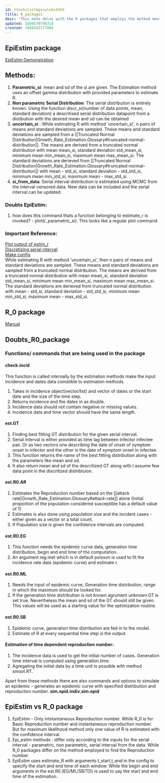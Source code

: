 ```yaml
---
id: ttnshslislmgscwlukibhh5
title: R_packages
desc: 'This note delas with the R packages that employs the method mentioned in the parent note'
updated: 1694570798318
created: 1694342177084
---
```

## **EpiEstim package**
[EpiEstim Demonstration](https://mrc-ide.github.io/EpiEstim/articles/short_demo.html#estimating-r-accounting-for-uncertainty-on-the-serial-interval-distribution)

## Methods:

1. **Parametric_si**: mean and sd of the si are given. The Estimation method uses an offset gamma distribution with provided parameters to estimate R.
2. **Non parametric Serial Distribution**: The serial distribution is entirely known. Using the function discr_si(number of data points, mean, standard deviation) a descritised serial distribution datapoint from a distibution with the desired mean and sd can be obtained
3. **uncertain_si** : While estimating R with method 'uncertain_si', n pairs of means and standard deviations are sampled. These means and standard deviations are sampled from  a [[Truncated Normal Distribution|Growth_Rate_Estimation.Glossary#truncated-normal-distribution]]. The means are derived from a truncated normal distribution with mean mean_si, standard deviation std_mean_si, minimum mean min_mean_si, maximum mean max_mean_si. The standard deviations are derieved from [[Truncated Normal Distribution|Growth_Rate_Estimation.Glossary#truncated-normal-distribution]] with mean - std_si, standard deviation - std_std_si, minimum mean min_std_si, maximum mean - max_std_si.
4. **si_from_data**: Serial interval distribution is estimated using MCMC from the interval censored data. New data can be included and the serial interval can be updated.

### Doubts EpiEstim:

1. how does this command thats a function belonging to estimate_r is invoked?  -  plot(r_parametric_si). This looks like a regular plot command.



### Important Reference:

[Plot output of estim_r](https://www.rdocumentation.org/packages/EpiEstim/versions/2.2-3/topics/plot.estimate_R)<br>
[Discretizing serial interval](https://www.rdocumentation.org/packages/EpiEstim/versions/2.2-4/topics/discr_si)<br>
[Make config](https://www.rdocumentation.org/packages/EpiEstim/versions/2.2-4/topics/make_config)<br>
While estimating R with method 'uncertain_si', then n pairs of means and standard deviations are sampled. These means and standard deviations are sampled from  a truncated normal distribution. The means are derived from a truncated normal distribution with mean mean_si, standard deviation std_mean_si, minimum mean min_mean_si, maximum mean max_mean_si. The standard deviations are derieved from truncated normal distribution with mean - std_si, standard deviation - std_std_si, minimum mean min_std_si, maximum mean - max_std_si.

## **R_0 package**
[Manual](https://cran.r-project.org/web/packages/R0/R0.pdf)

## Doubts_R0_package




### Functions/ commands that are being used in the package

#### **check.incid**

This function is called internally by the estimation methods make the input incidence and dates data comatible to estimation methods.

   1. Takes in incidence object(vector/list) and vector of   dates or the start date and the size of the time step.
   2. Returns incidence and the dates in as double. 
   3. Incidence data should not contain negative or missing values.
   4. Incidence data and time vector should have the same length.

#### **est.GT**

1. Finding best fitting GT distribution for the given serial interval.
2. Serial interval is either provided as time lag between infector infectee pair. Or as two vectors one describing the date of onset of symptom onset in infector and the other is the date of symptom onset in infectee.
3. This function returns the name of the best fitting distribution along with the parameters like mean and sd.
4. It also return mean and sd of the descritized GT along with I assume few data point in the discritized distribtuion.

#### **est.R0.AR**

1. Estimates the Reproduction number based on the [[attack rate|Growth_Rate_Estimation.Glossary#attack-rate]] alone (Initial proportion of the population considered susceptible has a default value of 1)
 2. Estimates is also done using population size and the incident cases - either given as a vector or a total count.
3. If Population size is given the confidence intervals are computed.

#### **est.R0.EG**

1. This function needs the epidemic curve data, generation time distribution, begin and end time of the computation. 
2. An argument reg.met which is in default poisson is used to fit the incidence rate data (epidemic curve) and estimate r.

#### **est.R0.ML**

1. Needs the input of epidemic curve, Generation time distribution, range in which the maximum should be looked for. 
2.  If the generation time distribution is not known agrument unknown.GT is set true. Nevertheless the mean and sd of the GT should still be given. This values will be used as a starting value for the optimization routine.

#### **est.R0.SB**
1. Epidemic curve, generation time distribution are fed in to the model.
2. Estimate of R at every sequential time step is the output.
   
#### **Estimation of time dependent reproduction number:**

1. The incidence data is used to get the initial number of cases. Generation time interval is computed using generation.time. 
2. Agregating the initial data by a time unit is possible with method smoot.RT.

Apart from these methods there are also commands and options to simulate an epidemic - generates an epidemic curve with specified distribution and reproduction number. **sim.epid.indiv**,**sim.epid**

## EpiEstim vs R_0 package

1. EpiEstim - Only intstantaneous Reproduction number. While R_0 is for Basic Reproduction number and instantaneous reproduction number. But for maximum likelihood method only one value of R is estimated with the confidence interval.
2. Epi_estim methods : differ only according to the inputs for the serial interval - parametric, non parametric, serial interval from the data. While R_0 packages differ on the method employed to find the Reproduction number.
3. EpiEstim uses estimate_R with arguments t_start,t_end in the config to specify the start and end time of each window. While the begin and end arguments in the  est.R0.(EG/ML/SB/TD) is used to say the start and end time of the estimation. 